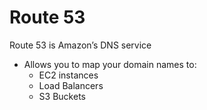 # Route 53

Route 53 is Amazon’s DNS service

- Allows you to map your domain names to:
	- EC2 instances
	- Load Balancers
	- S3 Buckets